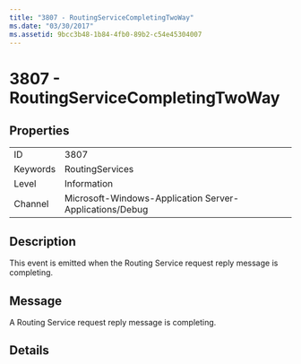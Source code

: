 ```yaml
---
title: "3807 - RoutingServiceCompletingTwoWay"
ms.date: "03/30/2017"
ms.assetid: 9bcc3b48-1b84-4fb0-89b2-c54e45304007
---
```

# 3807 - RoutingServiceCompletingTwoWay
## Properties  


|||  
|-|-|  
|ID|3807|  
|Keywords|RoutingServices|  
|Level|Information|  
|Channel|Microsoft-Windows-Application Server-Applications/Debug|  

## Description  
 This event is emitted when the Routing Service request reply message is completing.  

## Message  
 A Routing Service request reply message is completing.  

## Details
